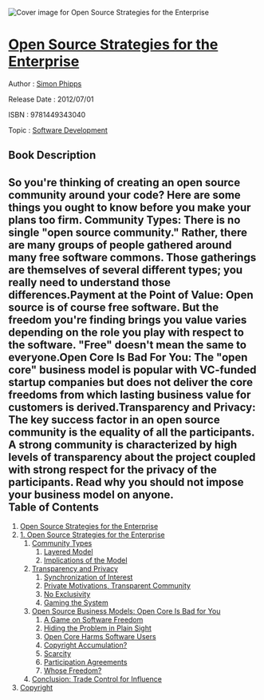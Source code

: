 ![Cover image for Open Source Strategies for the Enterprise](https://imgdetail.ebookreading.net/cover/cover/software_development/EB9781449343040.jpg)

[Open Source Strategies for the Enterprise](https://ebookreading.net/view/book/Open+Source+Strategies+for+the+Enterprise-EB9781449343040_1.html "Open Source Strategies for the Enterprise")
====================================================================================================================

Author : [Simon Phipps](https://ebookreading.net/search/author/Simon+Phipps)

Release Date : 2012/07/01

ISBN : 9781449343040

Topic : [Software Development](https://ebookreading.net/search/category/software-development)

Book Description
-----------------

So you're thinking of creating an open source community around your code? Here are some things you ought to know before you make your plans too firm.
Community Types: There is no single "open source community." Rather, there are many groups of people gathered around many free software commons. Those gatherings are themselves of several different types; you really need to understand those differences.Payment at the Point of Value: Open source is of course free software. But the freedom you're finding brings you value varies depending on the role you play with respect to the software. "Free" doesn't mean the same to everyone.Open Core Is Bad For You: The "open core" business model is popular with VC-funded startup companies but does not deliver the core freedoms from which lasting business value for customers is derived.Transparency and Privacy: The key success factor in an open source community is the equality of all the participants. A strong community is characterized by high levels of transparency about the project coupled with strong respect for the privacy of the participants. Read why you should not impose your business model on anyone.              
Table of Contents
-----------------

1. [Open Source Strategies for the Enterprise](https://ebookreading.net/view/book/Open+Source+Strategies+for+the+Enterprise-EB9781449343040_2.html)
1. [1. Open Source Strategies for the Enterprise](https://ebookreading.net/view/book/Open+Source+Strategies+for+the+Enterprise-EB9781449343040_3.html)
    1. [Community Types](https://ebookreading.net/view/book/Open+Source+Strategies+for+the+Enterprise-EB9781449343040_3.html#community_types)
        1. [Layered Model](https://ebookreading.net/view/book/Open+Source+Strategies+for+the+Enterprise-EB9781449343040_3.html#layered_model)
        1. [Implications of the Model](https://ebookreading.net/view/book/Open+Source+Strategies+for+the+Enterprise-EB9781449343040_3.html#implications_of_the)
    1. [Transparency and Privacy](https://ebookreading.net/view/book/Open+Source+Strategies+for+the+Enterprise-EB9781449343040_3.html#transparency_and_pr)
        1. [Synchronization of Interest](https://ebookreading.net/view/book/Open+Source+Strategies+for+the+Enterprise-EB9781449343040_3.html#synchronization_of_)
        1. [Private Motivations, Transparent Community](https://ebookreading.net/view/book/Open+Source+Strategies+for+the+Enterprise-EB9781449343040_3.html#private_motivations)
        1. [No Exclusivity](https://ebookreading.net/view/book/Open+Source+Strategies+for+the+Enterprise-EB9781449343040_3.html#no_exclusivity)
        1. [Gaming the System](https://ebookreading.net/view/book/Open+Source+Strategies+for+the+Enterprise-EB9781449343040_3.html#gaming_the_system)
    1. [Open Source Business Models: Open Core Is Bad for You](https://ebookreading.net/view/book/Open+Source+Strategies+for+the+Enterprise-EB9781449343040_3.html#open_source_busines)
        1. [A Game on Software Freedom](https://ebookreading.net/view/book/Open+Source+Strategies+for+the+Enterprise-EB9781449343040_3.html#game_on_software_fr)
        1. [Hiding the Problem in Plain Sight](https://ebookreading.net/view/book/Open+Source+Strategies+for+the+Enterprise-EB9781449343040_3.html#hiding_the_problem_)
        1. [Open Core Harms Software Users](https://ebookreading.net/view/book/Open+Source+Strategies+for+the+Enterprise-EB9781449343040_3.html#open_core_harms_sof)
        1. [Copyright Accumulation?](https://ebookreading.net/view/book/Open+Source+Strategies+for+the+Enterprise-EB9781449343040_3.html#copyright_accumulat)
        1. [Scarcity](https://ebookreading.net/view/book/Open+Source+Strategies+for+the+Enterprise-EB9781449343040_3.html#scarcity)
        1. [Participation Agreements](https://ebookreading.net/view/book/Open+Source+Strategies+for+the+Enterprise-EB9781449343040_3.html#participation_agree)
        1. [Whose Freedom?](https://ebookreading.net/view/book/Open+Source+Strategies+for+the+Enterprise-EB9781449343040_3.html#whose_freedomquesti)
    1. [Conclusion: Trade Control for Influence](https://ebookreading.net/view/book/Open+Source+Strategies+for+the+Enterprise-EB9781449343040_3.html#conclusion_trade_co)
1. [Copyright](https://ebookreading.net/view/book/Open+Source+Strategies+for+the+Enterprise-EB9781449343040_4.html)

